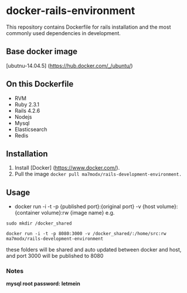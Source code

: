 # docker-rails-environment
  This repository contains Dockerfile for rails installation and the most commonly used dependencies in development.

## Base docker image
  [ubutnu-14.04.5] (https://hub.docker.com/_/ubuntu/)

## On this Dockerfile
  - RVM
  - Ruby 2.3.1 
  - Rails 4.2.6
  - Nodejs
  - Mysql
  - Elasticsearch
  - Redis
  
## Installation 
  1. Install [Docker] (https://www.docker.com/).
  2. Pull the image 
    ```
    docker pull ma7modx/rails-development-environment.
    ```
  
## Usage
  - docker run -i -t -p {published port}:{original port} -v {host volume}:{container volume}:rw {image name}
  e.g.
  ```
  sudo mkdir /docker_shared
  
  docker run -i -t -p 8080:3000 -v /docker_shared/:/home/src:rw ma7modx/rails-development-environment
  ```
  these folders will be shared and auto updated between docker and host, and port 3000 will be published to 8080

### Notes
  **mysql root password: letmein**
  
